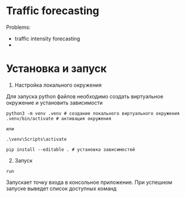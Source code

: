 # Traffic forecasting
Problems:
- traffic intensity forecasting
- 

# Установка и запуск

1. Настройка локального окружения 

Для запуска python файлов необходимо создать виртуальное окружение и установить зависимости

```code(sh)
python3 -m venv .venv # создание локального виртуального окружения
.venv/bin/activate # активация окружения

или 

.\venv\Scripts\activate

pip install --editable . # установка зависимостей
```

2. Запуск 

```
run
```

Запускает точку входа в консольное приложение. При успешном запуске выведет список доступных команд 